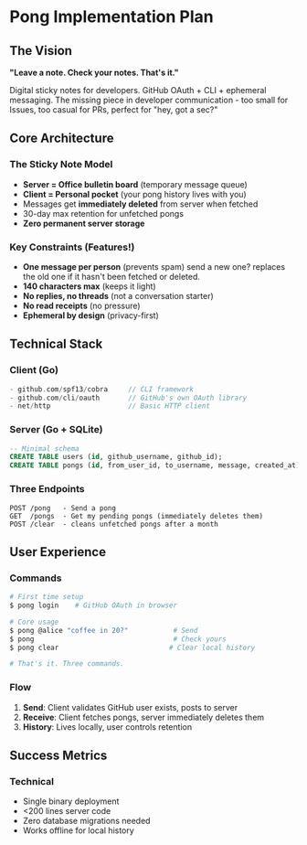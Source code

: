 # Pong Implementation Plan

## The Vision
**"Leave a note. Check your notes. That's it."**

Digital sticky notes for developers. GitHub OAuth + CLI + ephemeral messaging. The missing piece in developer communication - too small for Issues, too casual for PRs, perfect for "hey, got a sec?"

## Core Architecture

### The Sticky Note Model
- **Server = Office bulletin board** (temporary message queue)
- **Client = Personal pocket** (your pong history lives with you)
- Messages get **immediately deleted** from server when fetched
- 30-day max retention for unfetched pongs
- **Zero permanent server storage**

### Key Constraints (Features!)
- **One message per person** (prevents spam) send a new one? replaces the old one if it hasn't been fetched or deleted.
- **140 characters max** (keeps it light)
- **No replies, no threads** (not a conversation starter)
- **No read receipts** (no pressure)
- **Ephemeral by design** (privacy-first)

## Technical Stack

### Client (Go)
```go
- github.com/spf13/cobra     // CLI framework
- github.com/cli/oauth       // GitHub's own OAuth library
- net/http                   // Basic HTTP client
```

### Server (Go + SQLite)
```sql
-- Minimal schema
CREATE TABLE users (id, github_username, github_id);
CREATE TABLE pongs (id, from_user_id, to_username, message, created_at);
```

### Three Endpoints
```
POST /pong   - Send a pong
GET  /pongs  - Get my pending pongs (immediately deletes them)
POST /clear  - cleans unfetched pongs after a month
```

## User Experience

### Commands
```bash
# First time setup
$ pong login    # GitHub OAuth in browser

# Core usage
$ pong @alice "coffee in 20?"           # Send
$ pong                                  # Check yours
$ pong clear                           # Clear local history

# That's it. Three commands.
```

### Flow
1. **Send**: Client validates GitHub user exists, posts to server
2. **Receive**: Client fetches pongs, server immediately deletes them
3. **History**: Lives locally, user controls retention

## Success Metrics

### Technical
- Single binary deployment
- <200 lines server code
- Zero database migrations needed
- Works offline for local history
